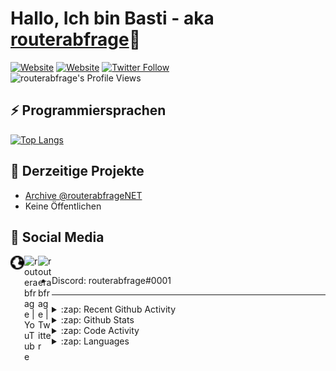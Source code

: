 # Hallo, Ich bin Basti - aka [routerabfrage][Website]👋
[![Website](https://img.shields.io/website?label=bastianleicht.com&style=for-the-badge&url=https%3A%2F%2Fbastianleicht.com)](https://bastianleicht.com)
[![Website](https://img.shields.io/website?label=routerabfrage.net&style=for-the-badge&url=https%3A%2F%2Frouterabfrage.net)](https://routerabfrage.net)
[![Twitter Follow](https://img.shields.io/twitter/follow/bastianleicht?color=1DA1F2&logo=twitter&style=for-the-badge)](https://twitter.com/intent/follow?original_referer=https%3A%2F%2Fgithub.com%2Frouterabfrage&screen_name=bastianleicht)
<br/>
![routerabfrage's Profile Views](https://komarev.com/ghpvc/?username=routerabfrage&style=flat-square)

## ⚡ Programmiersprachen
[![Top Langs](https://github-readme-stats.vercel.app/api/top-langs/?username=routerabfrage&theme=dark)](https://github.com/anuraghazra/github-readme-stats)

## 📑 Derzeitige Projekte
- [Archive @routerabfrageNET][Archive]
- Keine Öffentlichen

## 🤖 Social Media
[<img align="left" alt="routerabfrage.net" width="22px" src="https://raw.githubusercontent.com/iconic/open-iconic/master/svg/globe.svg" />][Website]
[<img align="left" alt="routerabfrage | YouTube" width="22px" src="https://cdn.jsdelivr.net/npm/simple-icons@v3/icons/youtube.svg" />][YouTube]
[<img align="left" alt="routerabfrage | Twitter" width="22px" src="https://cdn.jsdelivr.net/npm/simple-icons@v3/icons/twitter.svg" />][Twitter]
<br/>
- Discord: routerabfrage#0001
---
<details>
  <summary>:zap: Recent Github Activity</summary>
<!--START_SECTION:activity-->
1. 🎉 Merged PR [#1](https://github.com/routerabfrage/Server-Status/pull/1) in [routerabfrage/Server-Status](https://github.com/routerabfrage/Server-Status)
2. 💪 Opened PR [#1](https://github.com/routerabfrage/Server-Status/pull/1) in [routerabfrage/Server-Status](https://github.com/routerabfrage/Server-Status)
<!--END_SECTION:activity-->
</details>

<details>
  <summary>:zap: Github Stats</summary>
  <img align="left" alt="routerabfrage's GitHub Stats" src="https://github-readme-stats.routerabfrage.vercel.app/api?username=routerabfrage&show_icons=true&theme=dark" />
</details>

<details>
  <summary>:zap: Code Activity</summary>
  <img align="left" src="https://wakatime.com/share/@90818ae0-9ba0-4e2a-8ed8-98c30e947c50/a1ac7e83-bba7-4109-8f37-037c37bb63eb.svg" height="400" />
</details>

<details>
  <summary>:zap: Languages</summary>
  <img align="left" src="https://wakatime.com/share/@90818ae0-9ba0-4e2a-8ed8-98c30e947c50/e8dee5b6-cd7d-4852-af13-af907fd56af4.svg"" height="400" />
</details>

[Archive]: https://github.com/routerabfrageNET
[Website]: https://routerabfrage.net/
[Twitter]: https://twitter.com/bastianleicht
[YouTube]: https://www.youtube.com/channel/UC4VaxYHtASz2fAS2BDrBydg
